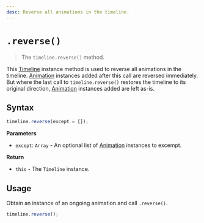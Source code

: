 ```yaml
---
desc: Reverse all animations in the timeline.
---
```

# `.reverse()`

> The `timeline.reverse()` method.

This [Timeline](..) instance method is used to reverse all animations in the timeline. [Animation](../Animation) instances added after this call are reversed immediately. But where the last call to `timeline.reverse()` restores the timeline to its original direction, [Animation](../Animation) instances added are left as-is.

## Syntax

```js
timeline.reverse(except = []);
```

**Parameters**

+ `except`: `Array` - An optional list of [Animation](../Animation) instances to excempt.

**Return**

+ `this` - The `Timeline` instance.

## Usage

Obtain an instance of an ongoing animation and call `.reverse()`.

```js
timeline.reverse();
```
